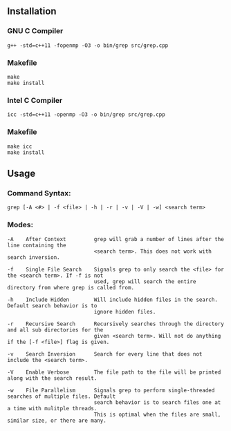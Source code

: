 ## Installation
### GNU C Compiler
    g++ -std=c++11 -fopenmp -O3 -o bin/grep src/grep.cpp

### Makefile
    make
    make install
    
### Intel C Compiler
    icc -std=c++11 -openmp -O3 -o bin/grep src/grep.cpp
    
### Makefile
    make icc
    make install

## Usage
### Command Syntax:
    grep [-A <#> | -f <file> | -h | -r | -v | -V | -w] <search term>

### Modes:

    -A    After Context         grep will grab a number of lines after the line containing the
                                <search term>. This does not work with search inversion.
                                
    -f    Single File Search    Signals grep to only search the <file> for the <search term>. If -f is not
                                used, grep will search the entire directory from where grep is called from.

    -h    Include Hidden        Will include hidden files in the search. Default search behavior is to
                                ignore hidden files.

    -r    Recursive Search      Recursively searches through the directory and all sub directories for the 
                                given <search term>. Will not do anything if the [-f <file>] flag is given.

    -v    Search Inversion      Search for every line that does not include the <search term>.

    -V    Enable Verbose        The file path to the file will be printed along with the search result.
    
    -w    File Parallelism      Signals grep to perform single-threaded searches of multiple files. Default
                                search behavior is to search files one at a time with mulitple threads.
                                This is optimal when the files are small, similar size, or there are many.
